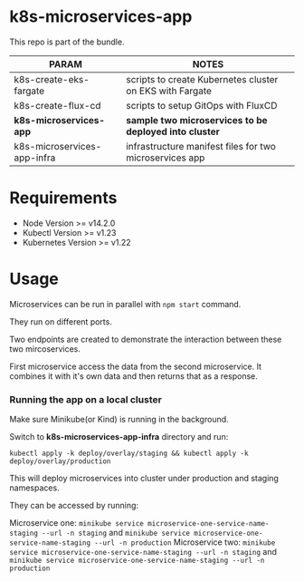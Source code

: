 # k8s-microservices-app

This repo is part of the bundle. 

| PARAM | NOTES |
| ------ | ------ |
| k8s-create-eks-fargate | scripts to create Kubernetes cluster on EKS with Fargate |
| k8s-create-flux-cd | scripts to setup GitOps with FluxCD |
| **k8s-microservices-app** | **sample two microservices to be deployed into cluster** |
| k8s-microservices-app-infra | infrastructure manifest files for two microservices app |

# Requirements
- Node Version >= v14.2.0
- Kubectl Version >= v1.23
- Kubernetes Version >= v1.22

# Usage

Microservices can be run in parallel with `npm start` command.

They run on different ports.

Two endpoints are created to demonstrate the interaction between these two mircoservices.

First microservice access the data from the second microservice. It combines it with it's own data and then returns that as a response.



### Running the app on a local cluster

Make sure Minikube(or Kind) is running in the background.

Switch to **k8s-microservices-app-infra** directory and run: 

```
kubectl apply -k deploy/overlay/staging && kubectl apply -k deploy/overlay/production
```  

This will deploy microservices into cluster under production and staging namespaces. 

They can be accessed by running:

Microservice one: 
`minikube service microservice-one-service-name-staging --url -n staging` and 
`minikube service microservice-one-service-name-staging --url -n production`
Microservice two: 
`minikube service microservice-one-service-name-staging --url -n staging` and 
`minikube service microservice-one-service-name-staging --url -n production`

